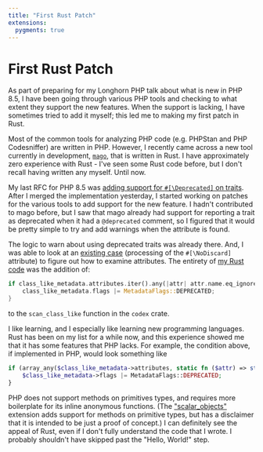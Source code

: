 ```yaml
---
title: "First Rust Patch"
extensions:
  pygments: true
---
```


# First Rust Patch

As part of preparing for my Longhorn PHP talk about what is new in PHP 8.5, I
have been going through various PHP tools and checking to what extent they
support the new features. When the support is lacking, I have sometimes tried to
add it myself; this led me to making my first patch in Rust.

Most of the common tools for analyzing PHP code (e.g. PHPStan and PHP
Codesniffer) are written in PHP. However, I recently came across a new tool
currently in development, [`mago`][mago], that is written in Rust. I have
approximately zero experience with Rust - I've seen some Rust code before, but I
don't recall having written any myself. Until now.

My last RFC for PHP 8.5 was
[adding support for `#[\Deprecated]` on traits][rfc]. After I merged the
implementation yesterday, I started working on patches for the various tools to
add support for the new feature. I hadn't contributed to mago before, but I saw
that mago already had support for reporting a trait as deprecated when it had a
`@deprecated` comment, so I figured that it would be pretty simple to try and
add warnings when the attribute is found.

The logic to warn about using deprecated traits was already there. And, I was
able to look at an [existing case][nodiscard-code] (processing of the
`#[\NoDiscard]` attribute) to figure out how to examine attributes. The entirety
of [my Rust code][mago-patch] was the addition of:

```rust
if class_like_metadata.attributes.iter().any(|attr| attr.name.eq_ignore_ascii_case("Deprecated")) {
	class_like_metadata.flags |= MetadataFlags::DEPRECATED;
}
```

to the `scan_class_like` function in the `codex` crate.

I like learning, and I especially like learning new programming languages. Rust
has been on my list for a while now, and this experience showed me that it has
some features that PHP lacks. For example, the condition above, if implemented
in PHP, would look something like

```php startinline=True
if (array_any($class_like_metadata->attributes, static fn ($attr) => strtolower($attr->name) === 'deprecated')) {
	$class_like_metadata->flags |= MetadataFlags::DEPRECATED;
}
```

PHP does not support methods on primitives types, and requires more boilerplate
for its inline anonymous functions. (The ["scalar_objects"][scalar-objects]
extension adds support for methods on primitive types, but has a disclaimer that
it is intended to be just a proof of concept.) I can definitely see the appeal
of Rust, even if I don't fully understand the code that I wrote. I probably
shouldn't have skipped past the "Hello, World!" step.

[mago]: https://github.com/carthage-software/mago
[rfc]: https://wiki.php.net/rfc/deprecated_traits
[nodiscard-code]: https://github.com/carthage-software/mago/blob/dbe604b045af4ffeb3dfc722f1842eb23006aefc/crates/analyzer/src/statement/mod.rs#L336
[mago-patch]: https://github.com/carthage-software/mago/pull/386
[scalar-objects]: https://github.com/nikic/scalar_objects
